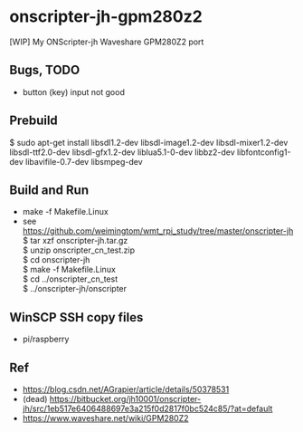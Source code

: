 ﻿# onscripter-jh-gpm280z2
[WIP] My ONScripter-jh Waveshare GPM280Z2 port

## Bugs, TODO    
* button (key) input not good  

## Prebuild  
$ sudo apt-get install libsdl1.2-dev libsdl-image1.2-dev libsdl-mixer1.2-dev libsdl-ttf2.0-dev libsdl-gfx1.2-dev liblua5.1-0-dev libbz2-dev libfontconfig1-dev libavifile-0.7-dev libsmpeg-dev  

## Build and Run  
* make -f Makefile.Linux  
* see https://github.com/weimingtom/wmt_rpi_study/tree/master/onscripter-jh  
$ tar xzf onscripter-jh.tar.gz  
$ unzip onscripter_cn_test.zip  
$ cd onscripter-jh  
$ make -f Makefile.Linux  
$ cd ../onscripter_cn_test  
$ ../onscripter-jh/onscripter  

## WinSCP SSH copy files     
* pi/raspberry  

## Ref  
* https://blog.csdn.net/AGrapier/article/details/50378531  
* (dead) https://bitbucket.org/jh10001/onscripter-jh/src/1eb517e6406488697e3a215f0d2817f0bc524c85/?at=default  
* https://www.waveshare.net/wiki/GPM280Z2  
